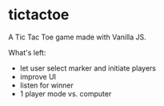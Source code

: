 # tictactoe
A Tic Tac Toe game made with Vanilla JS.

What's left:
- let user select marker and initiate players
- improve UI
- listen for winner
- 1 player mode vs. computer
